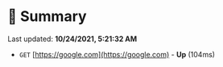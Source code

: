 # 📖 Summary
Last updated: **10/24/2021, 5:21:32 AM**

- `GET` [https://google.com](https://google.com) - **Up** (104ms)
